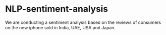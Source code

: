 # NLP-sentiment-analysis

We are conducting a sentiment analysis based on the reviews of consumers on the new iphone sold in India, UAE, USA and Japan.